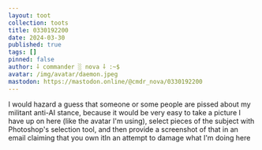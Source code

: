 ```yaml
---
layout: toot
collection: toots
title: 0330192200
date: 2024-03-30
published: true
tags: []
pinned: false
author: ⸸ commander ░ nova ⸸ :~$
avatar: /img/avatar/daemon.jpeg
mastodon: https://mastodon.online/@cmdr_nova/0330192200
---
```


I would hazard a guess that someone or some people are pissed about my militant anti-AI stance, because it would be very easy to take a picture I have up on here (like the avatar I'm using), select pieces of the subject with Photoshop's selection tool, and then provide a screenshot of that in an email claiming that you own itIn an attempt to damage what I'm doing here
